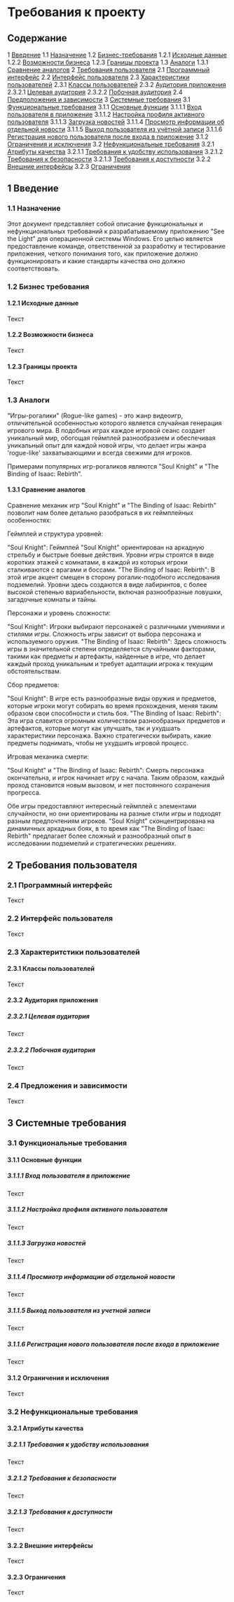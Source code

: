 # Требования к проекту
## Содержание
1 [Введение](#1-введение)
1.1 [Назначение](#11-назначение)
1.2 [Бизнес-требования](#12-бизнес-требования)
1.2.1 [Исходные данные](#121-исходные-данные)
1.2.2 [Возможности бизнеса](#122-возможности-бизнеса)
1.2.3 [Границы проекта](#123-границы-проекта)
1.3 [Аналоги](#13-аналоги)
1.3.1 [Сравнение аналогов](#131-сравнение-аналогов)
2 [Требования пользователя](#2-требования-пользователя)
2.1 [Программный интерфейс](#21-программный-интерфейс)
2.2 [Интерфейс пользователя](#22-интерфейс-пользователя)
2.3 [Характеристики пользователей](#23-характеритстики-пользователей)
2.3.1 [Классы пользователей](#231-классы-пользователей)
2.3.2 [Аудитория приложения](#232-аудитория-приложения)
2.3.2.1 [Целевая аудитория](#2321-целевая-аудитория)
2.3.2.2 [Побочная аудитория](#2322-побочная-аудитория)
2.4 [Предположения и зависимости](#24-предложения-и-зависимости)
3 [Системные требования](#3-системные-требования)
3.1 [Функциональные требования](#31-функциональные-требования)
3.1.1 [Основные функции](#311-основные-функции)
3.1.1.1 [Вход пользователя в приложение](#3111-вход-пользователя-в-приложение)
3.1.1.2 [Настройка профиля активного пользователя](#3112-настройка-профиля-активного-пользователя)
3.1.1.3 [Загрузка новостей](#3113-загрузка-новостей)
3.1.1.4 [Просмотр информации об отдельной новости](#3114-просмиотр-информации-об-отдельной-новости)
3.1.1.5 [Выход пользователя из учётной записи](#3115-выход-пользователя-из-учетной-записи)
3.1.1.6 [Регистрация нового пользователя после входа в приложение](#3116-регистрация-нового-пользователя-после-входа-в-приложение)
3.1.2 [Ограничения и исключения](#312-ограничения-и-исключения)
3.2 [Нефункциональные требования](#32-нефункциональные-требования)
3.2.1 [Атрибуты качества](#321-атрибуты-качества)
3.2.1.1 [Требования к удобству использования](#3211-требования-к-удобству-использования)
3.2.1.2 [Требования к безопасности](#3212-требования-к-безопасности)
3.2.1.3 [Требования к доступности](#3213-требования-к-доступности)
3.2.2 [Внешние интерфейсы](#322-внешние-интерфейсы)
3.2.3 [Ограничения](#323-ограничения)

## 1 Введение
### 1.1 Назначение
Этот документ представляет собой описание функциональных и нефункциональных требований к разрабатываемому приложению "See the Light" для операционной системы Windows. Его целью является предоставление команде, ответственной за разработку и тестирование приложения, четкого понимания того, как приложение должно функционировать и какие стандарты качества оно должно соответствовать.

### 1.2 Бизнес требования
#### 1.2.1 Исходные данные
Текст

#### 1.2.2 Возможности бизнеса
Текст

#### 1.2.3 Границы проекта
Текст

### 1.3 Аналоги
"Игры-рогалики" (Rogue-like games) - это жанр видеоигр, отличительной особенностью которого является случайная генерация игрового мира. В подобных играх каждое игровой сеанс создает уникальный мир, обогощая геймплей разнообразием и обеспечивая уникальный опыт для каждой новой игры, что делает игры жанра 'rogue-like' захватывающими и всегда свежими для игроков.

Примерами популярных игр-рогаликов являются "Soul Knight" и "The Binding of Isaac: Rebirth". 

#### 1.3.1 Сравнение аналогов
Сравнение механик игр "Soul Knight" и "The Binding of Isaac: Rebirth" позволит нам более детально разобраться в их геймплейных особенностях:

Геймплей и структура уровней:

"Soul Knight": Геймплей "Soul Knight" ориентирован на аркадную стрельбу и быстрые боевые действия. Уровни игры строятся в виде коротких этажей с комнатами, в каждой из которых игроки сталкиваются с врагами и боссами.
"The Binding of Isaac: Rebirth": В этой игре акцент смещен в сторону рогалик-подобного исследования подземелий. Уровни здесь создаются в виде лабиринтов, с более высокой степенью вариабельности, включая разнообразные ловушки, загадочные комнаты и тайны.

Персонажи и уровень сложности:

"Soul Knight": Игроки выбирают персонажей с различными умениями и стилями игры. Сложность игры зависит от выбора персонажа и используемого оружия.
"The Binding of Isaac: Rebirth": Здесь сложность игры в значительной степени определяется случайными факторами, такими как предметы и артефакты, найденные в игре, что делает каждый проход уникальным и требует адаптации игрока к текущим обстоятельствам.

Сбор предметов:

"Soul Knight": В игре есть разнообразные виды оружия и предметов, которые игроки могут собирать во время прохождения, меняя таким образом свои способности и стиль боя.
"The Binding of Isaac: Rebirth": Эта игра славится огромным количеством разнообразных предметов и артефактов, которые могут как улучшать, так и ухудшать характеристики персонажа. Важно стратегически выбирать, какие предметы поднимать, чтобы не ухудшить игровой процесс.

Игровая механика смерти:

"Soul Knight" и "The Binding of Isaac: Rebirth": Смерть персонажа окончательна, и игрок начинает игру с начала. Таким образом, каждый проход становится новым вызовом, и нет постоянного сохранения прогресса.

Обе игры предоставляют интересный геймплей с элементами случайности, но они ориентированы на разные стили игры и подходят разным предпочтениям игроков. "Soul Knight" сконцентрирована на динамичных аркадных боях, в то время как "The Binding of Isaac: Rebirth" предлагает более сложный и разнообразный опыт в исследовании подземелий и стратегических решениях.

## 2 Требования пользователя
### 2.1 Программный интерфейс
Текст

### 2.2 Интерфейс пользователя
Текст

### 2.3 Характеритстики пользователей
#### 2.3.1 Классы пользователей
Текст

#### 2.3.2 Аудитория приложения
##### 2.3.2.1 Целевая аудитория
Текст

##### 2.3.2.2 Побочная аудитория
Текст

### 2.4 Предложения и зависимости
Текст

## 3 Системные требования
### 3.1 Функциональные требования
#### 3.1.1 Основные функции
##### 3.1.1.1 Вход пользователя в приложение
Текст
##### 3.1.1.2 Настройка профиля активного пользователя
Текст
##### 3.1.1.3 Загрузка новостей
Текст
##### 3.1.1.4 Просмиотр информации об отдельной новости
Текст
##### 3.1.1.5 Выход пользователя из учетной записи
Текст
##### 3.1.1.6 Регистрация нового пользователя после входа в приложение
Текст

#### 3.1.2 Ограничения и исключения
Текст

### 3.2 Нефункциональные требования
#### 3.2.1 Атрибуты качества
##### 3.2.1.1 Требования к удобству использования
Текст
##### 3.2.1.2 Требования к безопасности
Текст
##### 3.2.1.3 Требования к доступности
Текст

#### 3.2.2 Внешние интерфейсы
Текст

#### 3.2.3 Ограничения
Текст

